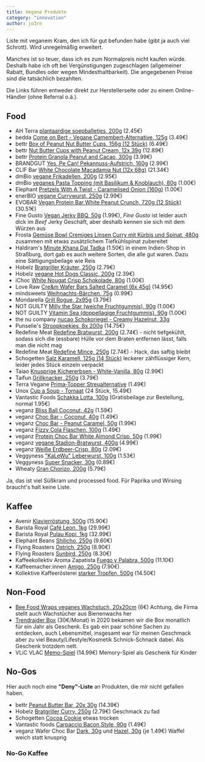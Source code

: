 ```yaml
---
title: Vegane Produkte
category: "innovation"
author: jo3rn
---
```


Liste mit veganem Kram, den ich für gut befunden habe (gibt ja auch viel Schrott). Wird unregelmäßig erweitert.

Manches ist so teuer, dass ich es zum Normalpreis nicht kaufen würde. Deshalb habe ich oft bei Vergünstigungen zugeschlagen (allgemeiner Rabatt, Bundles oder wegen Mindesthaltbarkeit). Die angegebenen Preise sind die tatsächlich bezahlten.

Die Links führen entweder direkt zur Herstellerseite oder zu einem Online-Händler (ohne Referral o.ä.).

## Food

- AH Terra [plantaardige soepballetjes, 200g](https://dutchshopper.com/en/products/terra-plantaardige-soepballetjes-1) (2.45€)
- bedda [Come on Bert - Vegane Camembert-Alternative, 125g](https://bedda-world.com/produkte/bedda-veganer-weichkaese/come-on-bert/) (3.49€)
- bettr [Box of Peanut Nut Butter Cups, 156g (12 Stück)](https://bettr-food.com/products/box-of-peanut-nut-butter-cups-bio-156g-12x13g-bettr) (6.49€)
- bettr [Nut Butter Cups with Peanut Cream, 12x 39g](https://bettr-food.com/products/nut-butter-cups-with-peanut-cream-bio-bett-r-full-box-12x39g) (12.89€)
- bettr [Protein Granola Peanut and Cacao, 300g](https://bettr-food.com/products/granola-peanut-cacao-protein-bio-bettr-300g) (3.99€)
- BRANDGUT [Yes, Pe Can! Pekannuss-Aufstrich, 160g](https://www.brandgut.net/produkt/yes-pe-can/) (2.99€)
- CLIF Bar [White Chocolate Macadamia Nut (12x 68g)](https://www.clifbar.de/products/clif-bar-weisse-schokolade-macadamianuss/) (21.34€)
- dmBio [vegane Frikadellen, 200g](https://www.dm.de/dmbio-vegane-frikadellen-p4066447046168.html) (2.95€)
- dmBio [veganes Pasta Topping (mit Basilikum & Knoblauch), 80g](https://www.dm.de/dmbio-veganes-pasta-topping-mit-basilikum-und-knoblauch-p4066447315530.html) (1.00€)
- Elephant [Pretzels With A Twist - Caramelised Onion (160g)](https://www.elephantpretzels.com/de/produkte/gedrehte-pretzels-mit-karamellisierten-zwiebeln/) (1.00€)
- enerBIO [vegane Currywurst, 250g](https://www.rossmann.de/de/lebensmittel-enerbio-vegane-currywurst/p/4305615926803) (2.99€)
- EVOBAR [Vegan Protein Bar White Peanut Crunch, 720g (12 Stück)](https://evosportsfuel.de/en/products/evobar-vegan?variant=44980685242633) (30.51€)
- Fine Gusto [Vegan Jerky BBQ, 50g](https://kokku-online.de/fine-gusto-nature-vegan-jerky-bbq/) (1.99€), _Fine Gusto_ ist leider auch dick im _Beef_ Jerky Geschäft, aber deshalb kennen sie sich mit dem Würzen aus
- Frosta [Gemüse Bowl Cremiges Linsen Curry mit Kürbis und Spinat, 480g](https://www.frosta.de/produkte/tiefkuehlgemuese/gemuese-bowl-cremiges-linsen-curry-mit-kuerbis-und-spinat/)
  zusammen mit etwas zusätzlichem Tiefkühlspinat zubereitet
- Haldiram's [Minute Khana Dal Tadka](https://www.haldirams.com/dal-tadka-1454.html) (1.50€) in einem Indien-Shop in Straßburg, dort gab es auch weitere Sorten, die alle gut waren. Dazu eine Sättigungsbeilage wie Reis
- Hobelz [Bratgriller Kräuter, 250g](https://kokku-online.de/hobelz-veggie-world-bratgriller-kraeuter/) (2.79€)
- Hobelz [vegane Hot Dogs Classic, 200g](https://kokku-online.de/hobelz-veggie-world-vegane-hot-dogs-classic/) (2.39€)
- iChoc [White Nougat Crisp Schokolade, 80g](https://ichoc.de/vegane-schokoladen/white-nougat-crisp/) (1.00€)
- Love Raw [Cre&m Wafer Bars Salted Caramel (6x 45g)](https://eatloveraw.com/products/salted-caramel-cre-m-wafer-bars-1) (14.95€)
- mindsweets [Weihnachts-Bärchen, 75g](https://www.mindsweets.de/75g-Weihnachts-Baerchen-verschiedene-Motive-WeB-Haus) (0.99€)
- Mondarella [Grill Rogue, 2x95g](https://mondarella.eu/unsere-produkte/mondarella-grill-rouge/) (3.79€)
- NOT GUILTY [Milly the Star (weiche Fruchtgummis), 90g](https://notguilty-sweetrevolution.com/de/shop/our-sweets/milly-the-star/) (1.00€)
- NOT GUILTY [Vitamin Sea (doppellagige Fruchtgummis), 90g](https://notguilty-sweetrevolution.de/produkte/vitamin-sea/) (1.00€)
- the nu company [nucao Schokoriegel - Creamy Hazelnut, 33g](https://www.the-nu-company.com/products/nucao-single-creamy-hazelnut-organic-box-of-12-x-33g)
- Punselie's [Stroopkoekjes, 8x 200g](https://www.punseliewebshop.nl/en/8-stuks-200-grs-tray-punseliekoekjes.html) (14.75€)
- Redefine Meat [Redefine Bratwurst, 200g](https://www.redefinemeat.com/de/products/redefine-bratwurst/) (2.74€) - nicht tiefgekühlt, sodass sich die (essbare) Hülle vor dem Braten entfernen lässt, falls man die nicht mag
- Redefine Meat [Redefine Mince, 250g](https://www.redefinemeat.com/de/products/redefine-beef-mince/) (2.74€) - Hack, das saftig bleibt
- Schogetten [Salz Karamell, 125g (14 Stück)](https://www.schogetten.de/produkte/vegan/salz-karamell-vegan/) leckerer zähflüssiger Kern, leider jedes Stück einzeln verpackt
- Taiao [Knusprige Kichererbsen - White-Vanilla, 80g](https://www.taiaofoods.de/products/knusprige-kichererbsen-dunkle-schokolade-5er-pack) (2.99€)
- Taifun [Grillknacker, 250g](https://www.taifun-tofu.de/de/produkte/tofu-wuerstchen-grillknacker) (3.79€)
- Terra Vegane [Prima-Topper Streualternative](https://www.shop.terravegane.com/products/prima-topper-classic-style) (1.49€)
- Unox [Cup a Soup - Tomaat](https://www.holland-shop.com/p/cup-a-soup-tomaat-tomatensuppe-24-packungen-a-165-ml-by-unox) (24 Stück, 15.49€)
- Vantastic Foods [Schakka Lotta, 100g](https://www.velivery.com/de/vegane-lebensmittel/vantastic-foods-vantastic-schakalotta-100g) (Gratisbeilage zur Bestellung, normal 1.95€) 
- veganz [Bliss Ball Coconut, 42g](https://veganz.de/produkt/bio-veganz-bliss-ball-coconut/) (1.59€)
- veganz [Choc Bar - Coconut, 40g](https://veganz.de/produkt/veganz-choc-bar-coconut-40g/) (1.49€)
- veganz [Choc Bar - Peanut Caramel, 50g](https://veganz.de/produkt/bio-veganz-choc-bar-peanut-caramel/) (1.99€)
- veganz [Fizzy Cola Flaschen, 100g](https://veganz.de/produkt/veganz-fizzy-cola/) (1.49€)
- veganz [Protein Choc Bar White Almond Crisp, 50g](https://shop.veganz.de/products/organic-vegan-protein-choc-bar-white-almond-crisp-50g) (1.99€)
- veganz [vegane Stadion-Bratwurst, 400g](https://veganz.de/produkt/vegane-stadion-bratwurst/) (4.99€)
- veganz [Weiße Erdbeer-Crisp, 80g](https://veganz.de/produkt/bio-veganz-weisse-rice-choc-erdbeer-crisp/) (2.09€)
- Veggyness ["KaLeWu" Leberwurst, 100g](https://www.veggyness.de/portfolio/leberwurst-vegane-kalewu/) (1.53€)
- Veggyness [Super Snacker, 30g](https://www.veggyness.de/portfolio/vegane-super-snacker/) (0.89€)
- Wheaty [Gran Chorizo, 200g](https://www.wheaty.de/produkt/vegane-aufschnittrolle-gran-chorizo/) (5.79€)

Ja, das ist viel Süßkram und processed food. Für Paprika und Wirsing braucht's halt keine Liste.

## Kaffee

- Avenir [Klavierröstung, 500g](https://avenir-kaffee.de/produkt/klavierroestung/) (15.90€)
- Barista Royal [Café Leon, 1kg](https://baristaroyal.de/products/guatemala-cafe-leon-bio) (29.99€)
- Barista Royal [Pulau Kopi, 1kg](https://baristaroyal.de/products/indonesien-pulau-kopi) (32.99€)
- Elephant Beans [Shilicho, 250g](https://www.elephantbeans.de/produkt/kaffee/gourmet-bio-kaffee-shilicho-athiopien-kaufen/) (9.60€)
- Flying Roasters [Ostrich, 250g](https://www.flyingroasters.de/en/shop/ostrich/) (8.90€)
- Flying Roasters [Sunbird, 250g](https://www.flyingroasters.de/en/shop/sunbird-filter-coffee/) (8.30€)
- Kaffeekollektiv Aroma Zapatista [Fuego y Palabra, 500g](https://www.aroma-zapatista.de/einkaufen/filterkaffee/filterkaffee-fuegoypalabra-bohne-500g-bio-chiapas) (11.10€)
- Kaffeemacher:innen [Amigo, 250g](https://kaffeemacher.de/products/amigo-filterkaffee) (7.90€)
- Kollektive Kaffeerösterei [starker Tropfen, 500g](https://www.la-gota-negra.de/shop/filterkaffee-starker-tropfen/) (14.50€)

## Non-Food

- [Bee Food Wraps veganes Wachstuch, 20x20cm](https://daheeme.com/Veganes-Wachstuch-S-Streifenmuster/J-1-004) (6€)
  Achtung, die Firma stellt auch Wachstücher aus Bienenwachs her
- [Trendraider Box](https://trendraider.de/) (30€/Monat)
  in 2020 bekamen wir die Box monatlich für ein Jahr als Geschenk. Es gab ein paar schöne Sachen zu entdecken, auch Lebensmittel, insgesamt war für meinen Geschmack aber zu viel Beauty/Lifestyle/Kosmetik Schnick-Schnack dabei. Als Geschenk trotzdem nett.
- VLiC VLAC [Memo-Spiel](https://www.vlicvlac.com/product-page/memo-spiel) (14.99€) Memory-Spiel als Geschenk für Kinder

## No-Gos

Hier auch noch eine **"Deny"-Liste** an Produkten, die mir nicht gefallen haben.

- bettr [Peanut Butter Bar, 20x 30g](https://bettr-food.com/products/peanut-butter-bar-bio-bettr-full-box-20x30g) (14.39€)
- Hobelz [Bratgriller Curry, 250g](https://kokku-online.de/hobelz-veggie-world-bratgriller-curry/) (2.79€)
  Geschmack zu fad
- Schogetten [Cocoa Cookie](https://www.schogetten.de/produkte/vegan/cocoa-cookie-vegan/)
  etwas trocken
- Vantastic foods [Carpaccio Bacon Style, 90g](https://www.vegan-total.de/de/lebensmittel/brotbelaege/vantastic-foods-carpaccio-bacon-style-90g) (1.49€)
- veganz Wafer Choc Bar [Dark, 30g](https://veganz.de/produkt/bio-veganz-wafer-choc-bar-dark/) und [Hazel, 30g](https://veganz.de/produkt/bio-veganz-wafer-choc-bar-hazel/) (je 1.49€)
  Waffel weich statt knusprig

### No-Go Kaffee
